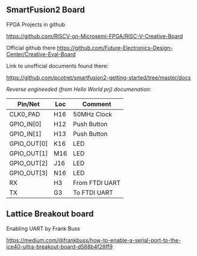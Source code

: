 ## SmartFusion2 Board

FPGA Projects in github

https://github.com/RISCV-on-Microsemi-FPGA/RISC-V-Creative-Board

Official github there
https://github.com/Future-Electronics-Design-Center/Creative-Eval-Board

Link to unofficial documents found there:

https://github.com/pcotret/smartfusion2-getting-started/tree/master/docs

*Reverse engineeded (from Hello World prj) documenation:*

| Pin/Net    | Loc | Comment         |
|------------|-----|-----------------|
|CLK0_PAD    | H16 | 50MHz Clock     |
|GPIO_IN[0]  | H12 | Push Button     |
|GPIO_IN[1]  | H13 | Push Button     | 
|GPIO_OUT[0] | K16 | LED             |
|GPIO_OUT[1] | M16 | LED             |
|GPIO_OUT[2] | J16 | LED             |
|GPIO_OUT[3] | N16 | LED             |
|RX          | H3  | From FTDI UART  |
|TX          | G3  | To FTDI UART    |


## Lattice Breakout board
Enabling UART by Frank Buss

https://medium.com/@frankbuss/how-to-enable-a-serial-port-to-the-ice40-ultra-breakout-board-d588b4f28ff9

